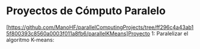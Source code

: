 # Proyectos de Cómputo Paralelo
[https://github.com/ManoHF/parallelComputingProjects/tree/ff296c4a43ab15f800393c8560a0003f011a8fb6/parallelKMeans]Proyecto 1: Paralelizar el algoritmo K-means:
